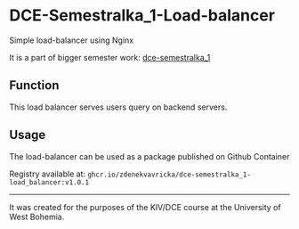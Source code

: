 # DCE-Semestralka_1-Load-balancer
Simple load-balancer using Nginx

It is a part of bigger semester work: [dce-semestralka_1](https://github.com/ZdenekVavricka/dce-semestralka_1.git)

## Function
This load balancer serves users query on backend servers.

## Usage
The load-balancer can be used as a package published on Github Container 

Registry available at: `ghcr.io/zdenekvavricka/dce-semestralka_1-load_balancer:v1.0.1`

---

It was created for the purposes of the KIV/DCE course at the University of West Bohemia. 
